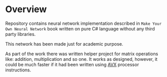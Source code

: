 # Overview

Repository contains neural network implementation described in `Make Your Own Neural Network` book written on pure C# language without any third party libraries.

This network has been made just for academic purpose.

As part of the work there was written helper project for matrix operations like: addition, multiplication and so one. It works as designed, however, it could be much faster if it had been written using [AVX](https://en.wikipedia.org/wiki/Advanced_Vector_Extensions) processor instructions. 
